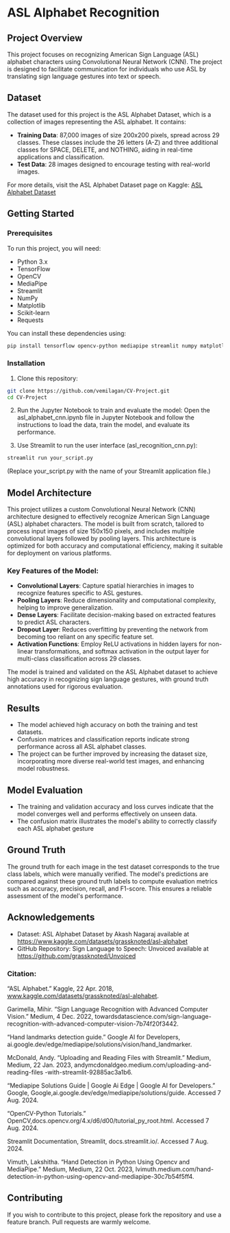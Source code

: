 # ASL Alphabet Recognition

## Project Overview

This project focuses on recognizing American Sign Language (ASL) alphabet characters using Convolutional Neural Network (CNN). The project is designed to facilitate communication for individuals who use ASL by translating sign language gestures into text or speech.

## Dataset

The dataset used for this project is the ASL Alphabet Dataset, which is a collection of images representing the ASL alphabet. It contains:

- **Training Data**: 87,000 images of size 200x200 pixels, spread across 29 classes. These classes include the 26 letters (A-Z) and three additional classes for SPACE, DELETE, and NOTHING, aiding in real-time applications and classification.
- **Test Data**: 28 images designed to encourage testing with real-world images.

For more details, visit the ASL Alphabet Dataset page on Kaggle: [ASL Alphabet Dataset](https://www.kaggle.com/datasets/grassknoted/asl-alphabet)

## Getting Started

### Prerequisites

To run this project, you will need:
- Python 3.x
- TensorFlow
- OpenCV
- MediaPipe
- Streamlit
- NumPy
- Matplotlib
- Scikit-learn
- Requests

You can install these dependencies using:

```bash
pip install tensorflow opencv-python mediapipe streamlit numpy matplotlib scikit-learn requests
```

### Installation

1. Clone this repository: 
```bash
git clone https://github.com/vemilagan/CV-Project.git
cd CV-Project
```

2. Run the Jupyter Notebook to train and evaluate the model:
Open the asl_alphabet_cnn.ipynb file in Jupyter Notebook and follow the instructions to load the data, train the model, and evaluate its performance.

3. Use Streamlit to run the user interface (asl_recognition_cnn.py):
```bash
streamlit run your_script.py
```
(Replace your_script.py with the name of your Streamlit application file.)

## Model Architecture
This project utilizes a custom Convolutional Neural Network (CNN) architecture designed to effectively recognize American Sign Language (ASL) alphabet characters. The model is built from scratch, tailored to process input images of size 150x150 pixels, and includes multiple convolutional layers followed by pooling layers. This architecture is optimized for both accuracy and computational efficiency, making it suitable for deployment on various platforms.

### Key Features of the Model:
- **Convolutional Layers**: Capture spatial hierarchies in images to recognize features specific to ASL gestures.
- **Pooling Layers**: Reduce dimensionality and computational complexity, helping to improve generalization.
- **Dense Layers**: Facilitate decision-making based on extracted features to predict ASL characters.
- **Dropout Layer**: Reduces overfitting by preventing the network from becoming too reliant on any specific feature set.
- **Activation Functions**: Employ ReLU activations in hidden layers for non-linear transformations, and softmax activation in the output layer for multi-class classification across 29 classes.

The model is trained and validated on the ASL Alphabet dataset to achieve high accuracy in recognizing sign language gestures, with ground truth annotations used for rigorous evaluation.

## Results
- The model achieved high accuracy on both the training and test datasets.
- Confusion matrices and classification reports indicate strong performance across all ASL alphabet classes.
- The project can be further improved by increasing the dataset size, incorporating more diverse real-world test images, and enhancing model robustness.

## Model Evaluation
- The training and validation accuracy and loss curves indicate that the model converges well and performs effectively on unseen data.
- The confusion matrix illustrates the model's ability to correctly classify each ASL alphabet gesture

## Ground Truth
The ground truth for each image in the test dataset corresponds to the true class labels, which were manually verified. The model's predictions are compared against these ground truth labels to compute evaluation metrics such as accuracy, precision, recall, and F1-score. This ensures a reliable assessment of the model's performance.

## Acknowledgements
- Dataset: ASL Alphabet Dataset by Akash Nagaraj available at https://www.kaggle.com/datasets/grassknoted/asl-alphabet
- GitHub Repository: Sign Language to Speech: Unvoiced available at https://github.com/grassknoted/Unvoiced

### Citation:
“ASL Alphabet.” Kaggle, 22 Apr. 2018, www.kaggle.com/datasets/grassknoted/asl-alphabet.

Garimella, Mihir. “Sign Language Recognition with Advanced Computer Vision.” Medium, 4 Dec. 2022, towardsdatascience.com/sign-language-recognition-with-advanced-computer-vision-7b74f20f3442.

“Hand landmarks detection guide.” Google AI for Developers, ai.google.dev/edge/mediapipe/solutions/vision/hand_landmarker.

McDonald, Andy. “Uploading and Reading Files with Streamlit.” Medium, Medium, 22 Jan. 2023, andymcdonaldgeo.medium.com/uploading-and-reading-files -with-streamlit-92885ac3a1b6.

“Mediapipe Solutions Guide | Google Ai Edge | Google AI for Developers.” Google, Google,ai.google.dev/edge/mediapipe/solutions/guide. Accessed 7 Aug. 2024.

“OpenCV-Python Tutorials.” OpenCV,docs.opencv.org/4.x/d6/d00/tutorial_py_root.html. Accessed 7 Aug. 2024.

Streamlit Documentation, Streamlit, docs.streamlit.io/. Accessed 7 Aug. 2024.

Vimuth, Lakshitha. “Hand Detection in Python Using Opencv and MediaPipe.” Medium, Medium, 22 Oct. 2023, lvimuth.medium.com/hand-detection-in-python-using-opencv-and-mediapipe-30c7b54f5ff4.

## Contributing
If you wish to contribute to this project, please fork the repository and use a feature branch. Pull requests are warmly welcome.
